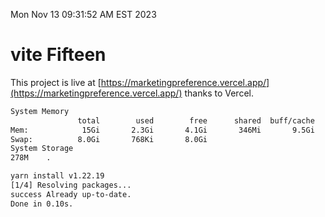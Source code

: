 Mon Nov 13 09:31:52 AM EST 2023

# vite Fifteen


This project is live at [https://marketingpreference.vercel.app/](https://marketingpreference.vercel.app/) thanks to Vercel.

```bash
System Memory
               total        used        free      shared  buff/cache   available
Mem:            15Gi       2.3Gi       4.1Gi       346Mi       9.5Gi        12Gi
Swap:          8.0Gi       768Ki       8.0Gi
System Storage
278M	.
```
```bash
yarn install v1.22.19
[1/4] Resolving packages...
success Already up-to-date.
Done in 0.10s.
```
